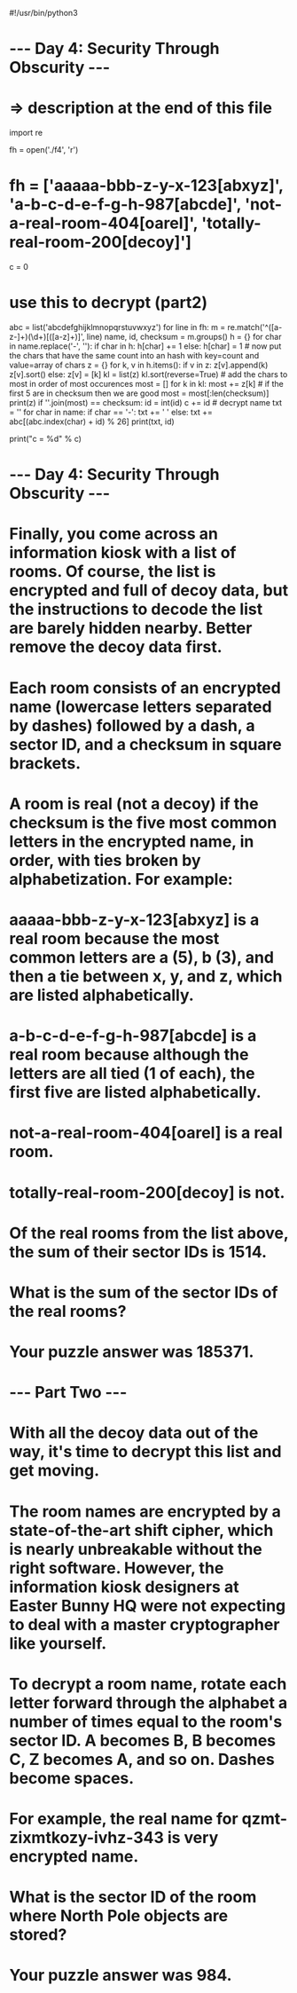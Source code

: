 #!/usr/bin/python3

# --- Day 4: Security Through Obscurity ---
# => description at the end of this file

import re

fh = open('./f4', 'r')
# fh = ['aaaaa-bbb-z-y-x-123[abxyz]', 'a-b-c-d-e-f-g-h-987[abcde]', 'not-a-real-room-404[oarel]', 'totally-real-room-200[decoy]']
c = 0
# use this to decrypt (part2)
abc = list('abcdefghijklmnopqrstuvwxyz')
for line in fh:
    m = re.match('^([a-z-]+)(\d+)\[([a-z]+)\]', line)
    name, id, checksum = m.groups()
    h = {}
    for char in name.replace('-', ''):
        if char in h:
            h[char] += 1
        else:
            h[char] = 1
    # now put the chars that have the same count into an hash with key=count and value=array of chars
    z = {}
    for k, v in h.items():
        if v in z:
            z[v].append(k)
            z[v].sort()
        else:
            z[v] = [k]
    kl = list(z)
    kl.sort(reverse=True)
    # add the chars to most in order of most occurences
    most = []
    for k in kl:
        most += z[k]
    # if the first 5 are in checksum then we are good
    most = most[:len(checksum)]
    print(z)
    if ''.join(most) == checksum:
        id = int(id)
        c += id
        # decrypt name
        txt = ''
        for char in name:
            if char == '-':
                txt += ' '
            else:
                txt += abc[(abc.index(char) + id) % 26]
        print(txt, id)

print("c = %d" % c)

# --- Day 4: Security Through Obscurity ---
#
# Finally, you come across an information kiosk with a list of rooms. Of course, the list is encrypted and full of decoy data, but the instructions to decode the list are barely hidden nearby. Better remove the decoy data first.
#
# Each room consists of an encrypted name (lowercase letters separated by dashes) followed by a dash, a sector ID, and a checksum in square brackets.
#
# A room is real (not a decoy) if the checksum is the five most common letters in the encrypted name, in order, with ties broken by alphabetization. For example:
#
#     aaaaa-bbb-z-y-x-123[abxyz] is a real room because the most common letters are a (5), b (3), and then a tie between x, y, and z, which are listed alphabetically.
#     a-b-c-d-e-f-g-h-987[abcde] is a real room because although the letters are all tied (1 of each), the first five are listed alphabetically.
#     not-a-real-room-404[oarel] is a real room.
#     totally-real-room-200[decoy] is not.
#
# Of the real rooms from the list above, the sum of their sector IDs is 1514.
#
# What is the sum of the sector IDs of the real rooms?
#
# Your puzzle answer was 185371.
# --- Part Two ---
#
# With all the decoy data out of the way, it's time to decrypt this list and get moving.
#
# The room names are encrypted by a state-of-the-art shift cipher, which is nearly unbreakable without the right software. However, the information kiosk designers at Easter Bunny HQ were not expecting to deal with a master cryptographer like yourself.
#
# To decrypt a room name, rotate each letter forward through the alphabet a number of times equal to the room's sector ID. A becomes B, B becomes C, Z becomes A, and so on. Dashes become spaces.
#
# For example, the real name for qzmt-zixmtkozy-ivhz-343 is very encrypted name.
#
# What is the sector ID of the room where North Pole objects are stored?
#
# Your puzzle answer was 984.
